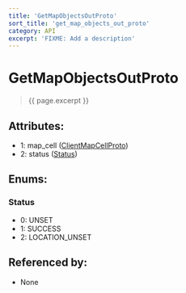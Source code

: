 ```yaml
---
title: 'GetMapObjectsOutProto'
sort_title: 'get_map_objects_out_proto'
category: API
excerpt: 'FIXME: Add a description'
---
```


[comment]: <> (THIS PART IS GENERATED - AKA DON'T EDIT THIS PART MANUALLY)

# GetMapObjectsOutProto

> {{ page.excerpt }}

## Attributes:

- 1: map_cell ([ClientMapCellProto](../ClientMapCellProto/)) 
- 2: status ([Status](#status))

## Enums:

### Status
- 0: UNSET
- 1: SUCCESS
- 2: LOCATION_UNSET

## Referenced by:

- None

[comment]: <> (YOU CAN EDIT AFTER THIS)
